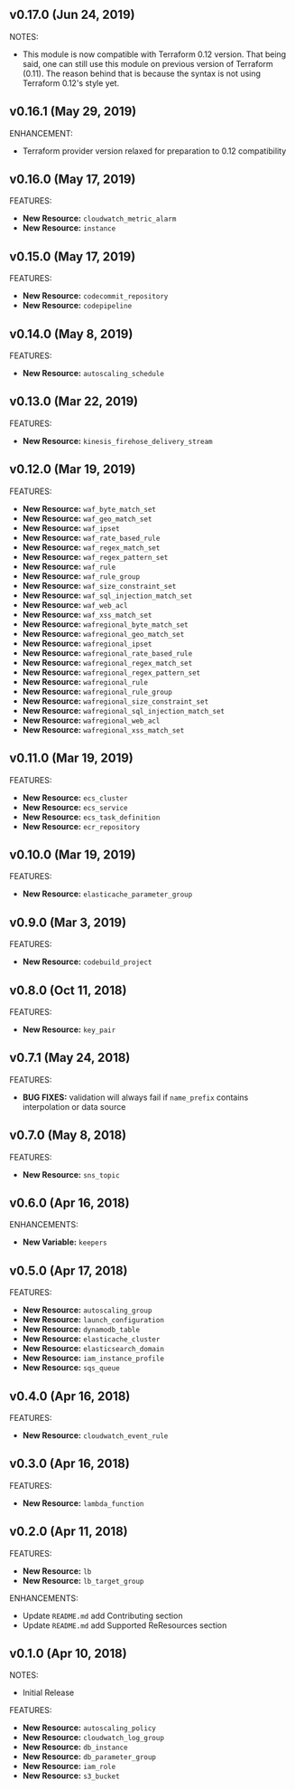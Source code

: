 ## v0.17.0 (Jun 24, 2019)

NOTES:

* This module is now compatible with Terraform 0.12 version. That being said, one can still use this module on previous version of Terraform (0.11). The reason behind that is because the syntax is not using Terraform 0.12's style yet.

## v0.16.1 (May 29, 2019)

ENHANCEMENT:

* Terraform provider version relaxed for preparation to 0.12 compatibility

## v0.16.0 (May 17, 2019)

FEATURES:

* **New Resource:** `cloudwatch_metric_alarm`
* **New Resource:** `instance`

## v0.15.0 (May 17, 2019)

FEATURES:

* **New Resource:** `codecommit_repository`
* **New Resource:** `codepipeline`

## v0.14.0 (May 8, 2019)

FEATURES:

* **New Resource:** `autoscaling_schedule`

## v0.13.0 (Mar 22, 2019)

FEATURES:

* **New Resource:** `kinesis_firehose_delivery_stream`

## v0.12.0 (Mar 19, 2019)

FEATURES:

* **New Resource:** `waf_byte_match_set`
* **New Resource:** `waf_geo_match_set`
* **New Resource:** `waf_ipset`
* **New Resource:** `waf_rate_based_rule`
* **New Resource:** `waf_regex_match_set`
* **New Resource:** `waf_regex_pattern_set`
* **New Resource:** `waf_rule`
* **New Resource:** `waf_rule_group`
* **New Resource:** `waf_size_constraint_set`
* **New Resource:** `waf_sql_injection_match_set`
* **New Resource:** `waf_web_acl`
* **New Resource:** `waf_xss_match_set`
* **New Resource:** `wafregional_byte_match_set`
* **New Resource:** `wafregional_geo_match_set`
* **New Resource:** `wafregional_ipset`
* **New Resource:** `wafregional_rate_based_rule`
* **New Resource:** `wafregional_regex_match_set`
* **New Resource:** `wafregional_regex_pattern_set`
* **New Resource:** `wafregional_rule`
* **New Resource:** `wafregional_rule_group`
* **New Resource:** `wafregional_size_constraint_set`
* **New Resource:** `wafregional_sql_injection_match_set`
* **New Resource:** `wafregional_web_acl`
* **New Resource:** `wafregional_xss_match_set`

## v0.11.0 (Mar 19, 2019)

FEATURES:

* **New Resource:** `ecs_cluster`
* **New Resource:** `ecs_service`
* **New Resource:** `ecs_task_definition`
* **New Resource:** `ecr_repository`

## v0.10.0 (Mar 19, 2019)

FEATURES:

* **New Resource:** `elasticache_parameter_group`

## v0.9.0 (Mar 3, 2019)

FEATURES:

* **New Resource:** `codebuild_project`

## v0.8.0 (Oct 11, 2018)

FEATURES:

* **New Resource:** `key_pair`

## v0.7.1 (May 24, 2018)

FEATURES:

* **BUG FIXES:** validation will always fail if `name_prefix` contains interpolation or data source

## v0.7.0 (May 8, 2018)

FEATURES:

* **New Resource:** `sns_topic`

## v0.6.0 (Apr 16, 2018)

ENHANCEMENTS:

* **New Variable:** `keepers`

## v0.5.0 (Apr 17, 2018)

FEATURES:

* **New Resource:** `autoscaling_group`
* **New Resource:** `launch_configuration`
* **New Resource:** `dynamodb_table`
* **New Resource:** `elasticache_cluster`
* **New Resource:** `elasticsearch_domain`
* **New Resource:** `iam_instance_profile`
* **New Resource:** `sqs_queue`

## v0.4.0 (Apr 16, 2018)

FEATURES:

* **New Resource:** `cloudwatch_event_rule`

## v0.3.0 (Apr 16, 2018)

FEATURES:

* **New Resource:** `lambda_function`

## v0.2.0 (Apr 11, 2018)

FEATURES:

* **New Resource:** `lb`
* **New Resource:** `lb_target_group`

ENHANCEMENTS:

* Update `README.md` add Contributing section
* Update `README.md` add Supported ReResources section

## v0.1.0 (Apr 10, 2018)

NOTES:

* Initial Release

FEATURES:

* **New Resource:** `autoscaling_policy`
* **New Resource:** `cloudwatch_log_group`
* **New Resource:** `db_instance`
* **New Resource:** `db_parameter_group`
* **New Resource:** `iam_role`
* **New Resource:** `s3_bucket`
